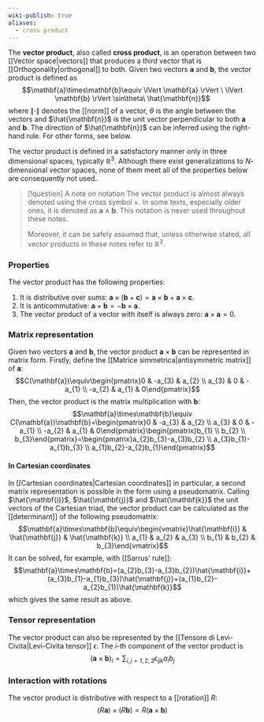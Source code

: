 ```yaml
---
wiki-publish: true
aliases:
  - cross product
---
```

The **vector product**, also called **cross product**, is an operation between two [[Vector space|vectors]] that produces a third vector that is [[Orthogonality|orthogonal]] to both. Given two vectors $\mathbf{a}$ and $\mathbf{b}$, the vector product is defined as
$$\mathbf{a}\times\mathbf{b}\equiv \lVert \mathbf{a} \rVert \ \lVert \mathbf{b} \rVert \sin\theta\ \hat{\mathbf{n}}$$
where $\lVert \cdot \rVert$ denotes the [[norm]] of a vector, $\theta$ is the angle between the vectors and $\hat{\mathbf{n}}$ is the unit vector perpendicular to both $\mathbf{a}$ and $\mathbf{b}$. The direction of $\hat{\mathbf{n}}$ can be inferred using the right-hand rule. For other forms, see below.

The vector product is defined in a satisfactory manner only in three dimensional spaces, typically $\mathbb{R}^{3}$. Although there exist generalizations to $N$-dimensional vector spaces, none of them meet all of the properties below are consequently not used.

> [!question] A note on notation
> The vector product is almost always denoted using the cross symbol $\times$. In some texts, especially older ones, it is denoted as $\mathbf{a}\wedge \mathbf{b}$. This notation is never used throughout these notes.
> 
> Moreover, it can be safely assumed that, unless otherwise stated, all vector products in these notes refer to $\mathbb{R}^{3}$.
### Properties
The vector product has the following properties:
1. It is distributive over sums: $\mathbf{a}\times(\mathbf{b}+\mathbf{c})=\mathbf{a}\times\mathbf{b}+\mathbf{a}\times\mathbf{c}$.
2. It is anticommutative: $\mathbf{a}\times\mathbf{b}=-\mathbf{b}\times\mathbf{a}$.
3. The vector product of a vector with itself is always zero: $\mathbf{a}\times\mathbf{a}=0$.
### Matrix representation
Given two vectors $\mathbf{a}$ and $\mathbf{b}$, the vector product $\mathbf{a}\times\mathbf{b}$ can be represented in matrix form. Firstly, define the [[Matrice simmetrica|antisymmetric matrix]] of $\mathbf{a}$:
$$C(\mathbf{a})\equiv\begin{pmatrix}0 & -a_{3} & a_{2} \\ a_{3} & 0 & -a_{1} \\ -a_{2} & a_{1} & 0\end{pmatrix}$$
Then, the vector product is the matrix multiplication with $\mathbf{b}$:
$$\mathbf{a}\times\mathbf{b}\equiv C(\mathbf{a})\mathbf{b}=\begin{pmatrix}0 & -a_{3} & a_{2} \\ a_{3} & 0 & -a_{1} \\ -a_{2} & a_{1} & 0\end{pmatrix}\begin{pmatrix}b_{1} \\ b_{2} \\ b_{3}\end{pmatrix}=\begin{pmatrix}a_{2}b_{3}-a_{3}b_{2} \\ a_{3}b_{1}-a_{1}b_{3} \\ a_{1}b_{2}-a_{2}b_{1}\end{pmatrix}$$
#### In Cartesian coordinates
In [[Cartesian coordinates|Cartesian coordinates]] in particular, a second matrix representation is possible in the form using a pseudomatrix. Calling $\hat{\mathbf{i}}$, $\hat{\mathbf{j}}$ and $\hat{\mathbf{k}}$ the unit vectors of the Cartesian triad, the vector product can be calculated as the [[determinant]] of the following pseudomatrix:
$$\mathbf{a}\times\mathbf{b}\equiv\begin{vmatrix}\hat{\mathbf{i}} & \hat{\mathbf{j}} & \hat{\mathbf{k}} \\ a_{1} & a_{2} & a_{3} \\ b_{1} & b_{2} & b_{3}\end{vmatrix}$$
It can be solved, for example, with [[Sarrus' rule]]:
$$\mathbf{a}\times\mathbf{b}=(a_{2}b_{3}-a_{3}b_{2})\hat{\mathbf{i}}+(a_{3}b_{1}-a_{1}b_{3})\hat{\mathbf{j}}+(a_{1}b_{2}-a_{2}b_{1})\hat{\mathbf{k}}$$
which gives the same result as above.
### Tensor representation
The vector product can also be represented by the [[Tensore di Levi-Civita|Levi-Civita tensor]] $\epsilon$. The $i$-th component of the vector product is
$$(\mathbf{a}\times \mathbf{b})_{i}=\sum_{i,j=1,2,3} \epsilon_{ijk}a_{i}b_{j} $$
### Interaction with rotations
The vector product is distributive with respect to a [[rotation]] $R$:
$$(R\mathbf{a})\times(R\mathbf{b})=R(\mathbf{a}\times\mathbf{b})$$
